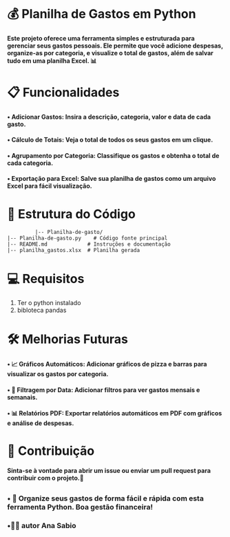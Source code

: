 # 💰 Planilha de Gastos em Python
#### Este projeto oferece uma ferramenta simples e estruturada para gerenciar seus gastos pessoais. Ele permite que você adicione despesas, organize-as por categoria, e visualize o total de gastos, além de salvar tudo em uma planilha Excel. 📊

# 📋 Funcionalidades
#### • Adicionar Gastos: Insira a descrição, categoria, valor e data de cada gasto.
#### • Cálculo de Totais: Veja o total de todos os seus gastos em um clique.
#### • Agrupamento por Categoria: Classifique os gastos e obtenha o total de cada categoria.
#### • Exportação para Excel: Salve sua planilha de gastos como um arquivo Excel para fácil visualização.

# 🧩 Estrutura do Código
             |-- Planilha-de-gasto/
    |-- Planilha-de-gasto.py    # Código fonte principal
    |-- README.md             # Instruções e documentação
    |-- planilha_gastos.xlsx  # Planilha gerada

# 💻 Requisitos
1. Ter o python instalado
2. bibloteca pandas

# 🛠️ Melhorias Futuras
#### • 📈 Gráficos Automáticos: Adicionar gráficos de pizza e barras para visualizar os gastos por categoria.
#### • 📅 Filtragem por Data: Adicionar filtros para ver gastos mensais e semanais.
#### • 📊 Relatórios PDF: Exportar relatórios automáticos em PDF com gráficos e análise de despesas.

# 🏅 Contribuição
#### Sinta-se à vontade para abrir um issue ou enviar um pull request para contribuir com o projeto.🤗

##

### • 💸 Organize seus gastos de forma fácil e rápida com esta ferramenta Python. Boa gestão financeira!
### •👩‍💻 autor Ana Sabio
